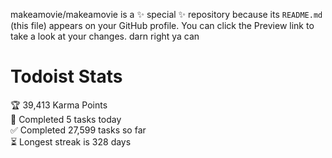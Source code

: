 makeamovie/makeamovie is a ✨ special ✨ repository because its `README.md` (this file) appears on your GitHub profile.
You can click the Preview link to take a look at your changes. darn right ya can

# Todoist Stats

<!-- TODO-IST:START -->
🏆  39,413 Karma Points           
🌸  Completed 5 tasks today           
✅  Completed 27,599 tasks so far           
⏳  Longest streak is 328 days
<!-- TODO-IST:END -->